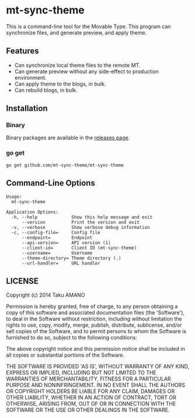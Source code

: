 # mt-sync-theme

This is a command-line tool for the Movable Type. This program can synchronize files, and generate preview, and apply theme.


## Features

* Can synchronize local theme files to the remote MT.
* Can generate preview without any side-effect to production environment.
* Can apply theme to the blogs, in bulk.
* Can rebuild blogs, in bulk.


## Installation

### Binary

Binary packages are available in the [releases page](https://github.com/mt-sync-theme/mt-sync-theme/releases).

### go get

```
go get github.com/mt-sync-theme/mt-sync-theme
```

## Command-Line Options

```
Usage:
  mt-sync-theme

Application Options:
  -h, --help             Show this help message and exit
      --version          Print the version and exit
  -v, --verbose          Show verbose debug information
  -c, --config-file=     Config file
      --endpoint=        Endpoint
      --api-version=     API version (1)
      --client-id=       Client ID (mt-sync-theme)
      --username=        Username
      --theme-directory= Theme directory (.)
      --url-handler=     URL handler
```

## LICENSE

Copyright (c) 2014 Taku AMANO

Permission is hereby granted, free of charge, to any person obtaining
a copy of this software and associated documentation files (the
'Software'), to deal in the Software without restriction, including
without limitation the rights to use, copy, modify, merge, publish,
distribute, sublicense, and/or sell copies of the Software, and to
permit persons to whom the Software is furnished to do so, subject to
the following conditions:

The above copyright notice and this permission notice shall be
included in all copies or substantial portions of the Software.

THE SOFTWARE IS PROVIDED 'AS IS', WITHOUT WARRANTY OF ANY KIND,
EXPRESS OR IMPLIED, INCLUDING BUT NOT LIMITED TO THE WARRANTIES OF
MERCHANTABILITY, FITNESS FOR A PARTICULAR PURPOSE AND NONINFRINGEMENT.
IN NO EVENT SHALL THE AUTHORS OR COPYRIGHT HOLDERS BE LIABLE FOR ANY
CLAIM, DAMAGES OR OTHER LIABILITY, WHETHER IN AN ACTION OF CONTRACT,
TORT OR OTHERWISE, ARISING FROM, OUT OF OR IN CONNECTION WITH THE
SOFTWARE OR THE USE OR OTHER DEALINGS IN THE SOFTWARE.
